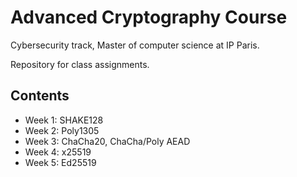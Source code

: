 # Advanced Cryptography Course

Cybersecurity track, Master of computer science at IP Paris.

Repository for class assignments.

## Contents

- Week 1: SHAKE128
- Week 2: Poly1305
- Week 3: ChaCha20, ChaCha/Poly AEAD
- Week 4: x25519
- Week 5: Ed25519
